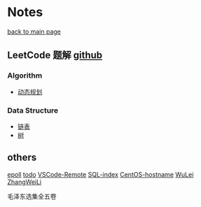 # Notes

[back to main page](/)

## LeetCode 题解 [github](https://github.com/CyC2018/CS-Notes/blob/master/notes/Leetcode%20%E9%A2%98%E8%A7%A3%20-%20%E7%9B%AE%E5%BD%95.md)

### Algorithm

<!-- - [双指针](https://github.com/CyC2018/CS-Notes/blob/master/notes/Leetcode%20%E9%A2%98%E8%A7%A3%20-%20%E5%8F%8C%E6%8C%87%E9%92%88.md) -->
<!-- - [排序](https://github.com/CyC2018/CS-Notes/blob/master/notes/Leetcode%20%E9%A2%98%E8%A7%A3%20-%20%E6%8E%92%E5%BA%8F.md) -->

- [动态规划](https://github.com/CyC2018/CS-Notes/blob/master/notes/Leetcode%20%E9%A2%98%E8%A7%A3%20-%20%E5%8A%A8%E6%80%81%E8%A7%84%E5%88%92.md)

### Data Structure

- [链表](https://github.com/CyC2018/CS-Notes/blob/master/notes/Leetcode%20%E9%A2%98%E8%A7%A3%20-%20%E9%93%BE%E8%A1%A8.md)
- [树](https://github.com/CyC2018/CS-Notes/blob/master/notes/Leetcode%20%E9%A2%98%E8%A7%A3%20-%20%E6%A0%91.md)

## others

[epoll](https://zhuanlan.zhihu.com/p/63179839)
[todo](todo)
[VSCode-Remote](vscode_remote)
[SQL-index](mysql_index)
[CentOS-hostname](centos_hostname)
[WuLei](https://www.zhihu.com/question/381189872/answer/1094141867)
[ZhangWeiLi](https://www.bilibili.com/video/av94911371?from=search&seid=7189483855001335153)

毛泽东选集全五卷
